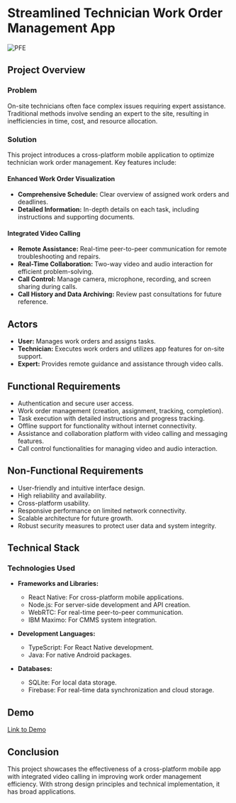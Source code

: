 # Streamlined Technician Work Order Management App
![PFE](https://github.com/Hamzadaboussi/SmartMaximo/assets/55136909/8bd81166-8b42-44f9-b13e-a12ec401dca2)

## Project Overview

### Problem
On-site technicians often face complex issues requiring expert assistance. Traditional methods involve sending an expert to the site, resulting in inefficiencies in time, cost, and resource allocation.

### Solution
This project introduces a cross-platform mobile application to optimize technician work order management. Key features include:

#### Enhanced Work Order Visualization
- **Comprehensive Schedule:** Clear overview of assigned work orders and deadlines.
- **Detailed Information:** In-depth details on each task, including instructions and supporting documents.

#### Integrated Video Calling
- **Remote Assistance:** Real-time peer-to-peer communication for remote troubleshooting and repairs.
- **Real-Time Collaboration:** Two-way video and audio interaction for efficient problem-solving.
- **Call Control:** Manage camera, microphone, recording, and screen sharing during calls.
- **Call History and Data Archiving:** Review past consultations for future reference.

## Actors

- **User:** Manages work orders and assigns tasks.
- **Technician:** Executes work orders and utilizes app features for on-site support.
- **Expert:** Provides remote guidance and assistance through video calls.

## Functional Requirements

- Authentication and secure user access.
- Work order management (creation, assignment, tracking, completion).
- Task execution with detailed instructions and progress tracking.
- Offline support for functionality without internet connectivity.
- Assistance and collaboration platform with video calling and messaging features.
- Call control functionalities for managing video and audio interaction.

## Non-Functional Requirements

- User-friendly and intuitive interface design.
- High reliability and availability.
- Cross-platform usability.
- Responsive performance on limited network connectivity.
- Scalable architecture for future growth.
- Robust security measures to protect user data and system integrity.

## Technical Stack

### Technologies Used

- **Frameworks and Libraries:**
  - React Native: For cross-platform mobile applications.
  - Node.js: For server-side development and API creation.
  - WebRTC: For real-time peer-to-peer communication.
  - IBM Maximo: For CMMS system integration.

- **Development Languages:**
  - TypeScript: For React Native development.
  - Java: For native Android packages.

- **Databases:**
  - SQLite: For local data storage.
  - Firebase: For real-time data synchronization and cloud storage.

## Demo
[Link to Demo](https://github.com/Hamzadaboussi/SmartMaximo/assets/55136909/594aac2b-b243-403b-bff3-6cfc290e7d39)

## Conclusion

This project showcases the effectiveness of a cross-platform mobile app with integrated video calling in improving work order management efficiency. With strong design principles and technical implementation, it has broad applications.

